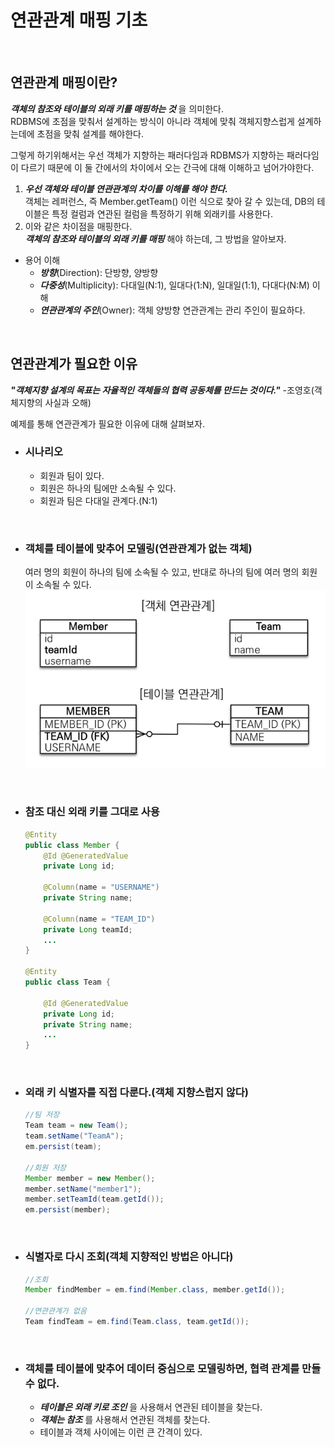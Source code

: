 # 연관관계 매핑 기초

<br>

## 연관관계 매핑이란?

**_객체의 참조와 테이블의 외래 키를 매핑하는 것_** 을 의미한다.  
RDBMS에 초점을 맞춰서 설계하는 방식이 아니라 객체에 맞춰 객체지향스럽게 설계하는데에 초점을 맞춰 설계를 해야한다.

그렇게 하기위해서는 우선 객체가 지향하는 패러다임과 RDBMS가 지향하는 패러다임이 다르기 때문에 이 둘 간에서의 차이에서 오는 간극에 대해 이해하고 넘어가야한다.

1. **_우선 객체와 테이블 연관관계의 차이를 이해를 해야 한다._**  
   객체는 레퍼런스, 즉 Member.getTeam() 이런 식으로 찾아 갈 수 있는데, DB의 테이블은 특정 컬럼과 연관된 컬럼을 특정하기 위해 외래키를 사용한다.
2. 이와 같은 차이점을 매핑한다.  
   **_객체의 참조와 테이블의 외래 키를 매핑_** 해야 하는데, 그 방법을 알아보자.
   

* 용어 이해
  * **_방향_**(Direction): 단방향, 양방향
  * **_다중성_**(Multiplicity): 다대일(N:1), 일대다(1:N), 일대일(1:1), 다대다(N:M) 이해
  * **_연관관계의 주인_**(Owner): 객체 양방향 연관관계는 관리 주인이 필요하다.

<br>

## 연관관계가 필요한 이유

**_"객체지향 설계의 목표는 자율적인 객체들의 협력 공동체를 만드는 것이다."_** -조영호(객체지향의 사실과 오해)

예제를 통해 연관관계가 필요한 이유에 대해 살펴보자.

* ### 시나리오
  * 회원과 팀이 있다.
  * 회원은 하나의 팀에만 소속될 수 있다.
  * 회원과 팀은 다대일 관계다.(N:1)

<br>

* ### 객체를 테이블에 맞추어 모델링(연관관계가 없는 객체)  
  여러 명의 회원이 하나의 팀에 소속될 수 있고, 반대로 하나의 팀에 여러 명의 회원이 소속될 수 있다.  
  ![Model objects to fit tables](../../img/Model%20objects%20to%20fit%20tables.PNG)

<br>

* ### 참조 대신 외래 키를 그대로 사용
  ```java
  @Entity
  public class Member {
      @Id @GeneratedValue
      private Long id;
  
      @Column(name = "USERNAME")
      private String name;
  
      @Column(name = "TEAM_ID")
      private Long teamId;
      ...
  }
  
  @Entity
  public class Team {
  
      @Id @GeneratedValue
      private Long id;
      private String name;
      ...
  }
  ```

<br>  

* ### 외래 키 식별자를 직접 다룬다.(객체 지향스럽지 않다)
  ```java
  //팀 저장
  Team team = new Team();
  team.setName("TeamA");
  em.persist(team);
  
  //회원 저장
  Member member = new Member();
  member.setName("member1");
  member.setTeamId(team.getId());
  em.persist(member);
  ```
  
<br>

* ### 식별자로 다시 조회(객체 지향적인 방법은 아니다)
  ```java
  //조회
  Member findMember = em.find(Member.class, member.getId());
  
  //연관관계가 없음
  Team findTeam = em.find(Team.class, team.getId());
  ```
  
<br>

* ### 객체를 테이블에 맞추어 데이터 중심으로 모델링하면, 협력 관계를 만들 수 없다.
  * **_테이블은 외래 키로 조인_** 을 사용해서 연관된 테이블을 찾는다.
  * **_객체는 참조_** 를 사용해서 연관된 객체를 찾는다.
  * 테이블과 객체 사이에는 이런 큰 간격이 있다.